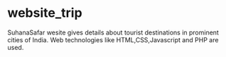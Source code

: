 # website_trip
SuhanaSafar wesite gives details about tourist destinations in prominent cities of India.
Web technologies like HTML,CSS,Javascript and PHP are used.
